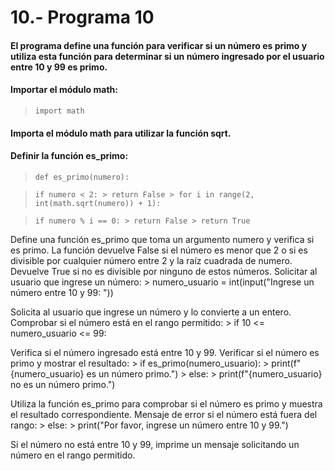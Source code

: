 # 10.- Programa 10
#### El programa define una función para verificar si un número es primo y utiliza esta función para determinar si un número ingresado por el usuario entre 10 y 99 es primo.
#### Importar el módulo math: 
> ```import math```

#### Importa el módulo math para utilizar la función sqrt.
#### Definir la función es_primo: 
> ```def es_primo(numero): ```

> ```if numero < 2: > return False > for i in range(2, int(math.sqrt(numero)) + 1):```

> ```if numero % i == 0: > return False > return True```

Define una función es_primo que toma un argumento numero y verifica si es primo.
La función devuelve False si el número es menor que 2 o si es divisible por cualquier número entre 2 y la raíz cuadrada de numero. Devuelve True si no es divisible por ninguno de estos números.
Solicitar al usuario que ingrese un número: > numero_usuario = int(input("Ingrese un número entre 10 y 99: "))

Solicita al usuario que ingrese un número y lo convierte a un entero.
Comprobar si el número está en el rango permitido: > if 10 <= numero_usuario <= 99:

Verifica si el número ingresado está entre 10 y 99.
Verificar si el número es primo y mostrar el resultado: > if es_primo(numero_usuario): > print(f"{numero_usuario} es un número primo.") > else: > print(f"{numero_usuario} no es un número primo.")

Utiliza la función es_primo para comprobar si el número es primo y muestra el resultado correspondiente.
Mensaje de error si el número está fuera del rango: > else: > print("Por favor, ingrese un número entre 10 y 99.")

Si el número no está entre 10 y 99, imprime un mensaje solicitando un número en el rango permitido.
